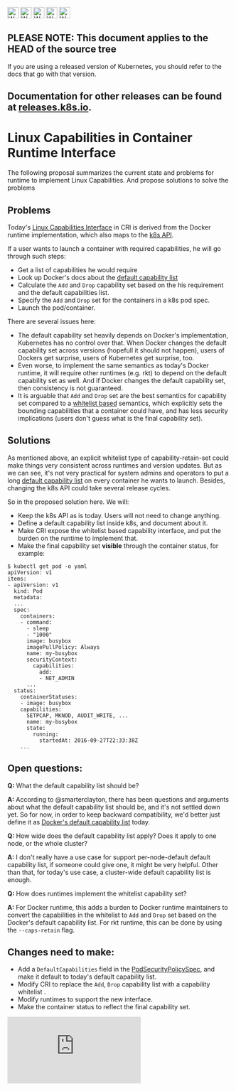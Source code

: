 <!-- BEGIN MUNGE: UNVERSIONED_WARNING -->

<!-- BEGIN STRIP_FOR_RELEASE -->

<img src="http://kubernetes.io/kubernetes/img/warning.png" alt="WARNING"
     width="25" height="25">
<img src="http://kubernetes.io/kubernetes/img/warning.png" alt="WARNING"
     width="25" height="25">
<img src="http://kubernetes.io/kubernetes/img/warning.png" alt="WARNING"
     width="25" height="25">
<img src="http://kubernetes.io/kubernetes/img/warning.png" alt="WARNING"
     width="25" height="25">
<img src="http://kubernetes.io/kubernetes/img/warning.png" alt="WARNING"
     width="25" height="25">

<h2>PLEASE NOTE: This document applies to the HEAD of the source tree</h2>

If you are using a released version of Kubernetes, you should
refer to the docs that go with that version.

Documentation for other releases can be found at
[releases.k8s.io](http://releases.k8s.io).
</strong>
--

<!-- END STRIP_FOR_RELEASE -->

<!-- END MUNGE: UNVERSIONED_WARNING -->

# Linux Capabilities in Container Runtime Interface

The following proposal summarizes the current state and problems for runtime to implement Linux Capabilities.
And propose solutions to solve the problems

## Problems

Today's [Linux Capabilities Interface](https://github.com/kubernetes/kubernetes/blob/v1.5.0-alpha.0/pkg/kubelet/api/v1alpha1/runtime/api.proto#L350-L355) in CRI is derived from the Docker runtime implementation, which also maps
to the [k8s API](https://github.com/kubernetes/kubernetes/blob/v1.5.0-alpha.0/pkg/api/v1/types.go#L1164-L1170).

If a user wants to launch a container with required capabilities, he will go through such steps:

- Get a list of capabilities he would require
- Look up Docker's docs about the [default capability list](https://docs.docker.com/engine/reference/run/#/runtime-privilege-and-linux-capabilities)
- Calculate the `Add` and `Drop` capability set based on the his requirement and the default capabilities list.
- Specify the `Add` and `Drop` set for the containers in a k8s pod spec.
- Launch the pod/container.

There are several issues here:

- The default capability set heavily depends on Docker's implementation, Kubernetes has no control over that.
When Docker changes the default capability set across versions (hopefull it should not happen), users of Dockers get surprise,
users of Kubernetes get surprise, too.
- Even worse, to implement the same semantics as today's Docker runtime, it will require other runtimes (e.g. rkt) to depend
on the default capability set as well. And if Docker changes the default capability set, then consistency is not guaranteed.
- It is arguable that `Add` and `Drop` set are the best semantics for capability set compared to a [whitelist based](https://github.com/appc/spec/blob/af31bda9a474bf3a3e83144f6f0d264cfedc813f/spec/ace.md#oslinuxcapabilities-retain-set) semantics,
which explicitly sets the bounding capabilities that a container could have, and has less security implications (users don't guess what
is the final capability set).

## Solutions

As mentioned above, an explicit whitelist type of capability-retain-set could make things very consistent across runtimes and
version updates.
But as we can see, it's not very practical for system admins and operators to put a long [default capability list](https://docs.docker.com/engine/reference/run/#/runtime-privilege-and-linux-capabilities) on every
container he wants to launch.
Besides, changing the k8s API could take several release cycles.

So in the proposed solution here. We will:
- Keep the k8s API as is today. Users will not need to change anything.
- Define a default capability list inside k8s, and document about it.
- Make CRI expose the whitelist based capability interface, and put the burden on the runtime to implement that.
- Make the final capability set **visible** through the container status, for example:

```shell
$ kubectl get pod -o yaml
apiVersion: v1
items:
- apiVersion: v1
  kind: Pod
  metadata:
  ...
  spec:
    containers:
    - command:
      - sleep
      - "1000"
      image: busybox
      imagePullPolicy: Always
      name: my-busybox
      securityContext:
        capabilities:
          add:
          - NET_ADMIN
      ...
  status:
    containerStatuses:
    - image: busybox
    capabilities:
      SETPCAP, MKNOD, AUDIT_WRITE, ...
      name: my-busybox
      state:
        running:
          startedAt: 2016-09-27T22:33:38Z
    ...
```

## Open questions:

**Q:** What the default capability list should be?

**A:** According to @smarterclayton, there has been questions and arguments about what the default capability list should be, and it's not settled down yet.
       So for now, in order to keep backward compatibility, we'd better just define it as [Docker's default capability list](https://docs.docker.com/engine/reference/run/#/runtime-privilege-and-linux-capabilities) today.

**Q:** How wide does the default capability list apply? Does it apply to one node, or the whole cluster?

**A:** I don't really have a use case for support per-node-default default capability list, if someone could give one, it might be very helpful.
       Other than that, for today's use case, a cluster-wide default capability list is enough.

**Q:** How does runtimes implement the whitelist capability set?

**A:** For Docker runtime, this adds a burden to Docker runtime maintainers to convert the capabilities in the whitelist to `Add` and `Drop` set
       based on the Docker's default capability list.
       For rkt runtime, this can be done by using the `--caps-retain` flag.

## Changes need to make:

- Add a `DefaultCapabilities` field in the [PodSecurityPolicySpec](https://github.com/kubernetes/kubernetes/blob/v1.5.0-alpha.0/pkg/apis/extensions/types.go#L653), and make it default to today's default capability list.
- Modify CRI to replace the `Add`, `Drop` capability list with a capability whitelist .
- Modify runtimes to support the new interface.
- Make the container status to reflect the final capability set.


<!-- BEGIN MUNGE: GENERATED_ANALYTICS -->
[![Analytics](https://kubernetes-site.appspot.com/UA-36037335-10/GitHub/docs/proposals/container-runtime-interface/capabilities.md?pixel)]()
<!-- END MUNGE: GENERATED_ANALYTICS -->
